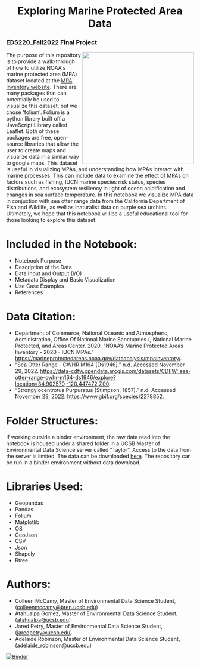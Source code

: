 <h1 align="center"> Exploring Marine Protected Area Data </h1>
<h3> EDS220_Fall2022 Final Project </h3>

<img align="right" src="santa_barbara_coastline.jpg" width="300">


The purpose of this repository is to provide a walk-through of how to utilize NOAA's marine protected area (MPA) dataset located at the [MPA Inventory website](https://marineprotectedareas.noaa.gov/dataanalysis/mpainventory/). There are many packages that can potentially be used to visualize this dataset, but we chose 'folium'. Folium is a python library built off a JavaScript Library called Leaflet. Both of these packages are free, open-source libraries that allow the user to create maps and visualize data in a similar way to google maps. This dataset is useful in visualizing MPAs, and understanding how MPAs interact with marine processes. This can include data to examine the effect of MPAs on factors such as fishing, IUCN marine species risk status, species distributions, and ecosystem resiliency in light of ocean acidification and changes in sea surface temperature. In this notebook we visualize MPA data in conjuction with sea otter range data from the California Department of Fish and Wildlife, as well as inaturalist data on purple sea urchins. Ultimately, we hope that this notebook will be a useful educational tool for those looking to explore this dataset. 
# Included in the Notebook:
- Notebook Purpose
- Description of the Data
- Data Input and Output (I/O)
- Metadata Display and Basic Visualization
- Use Case Examples
- References

# Data Citation:
- Department of Commerce, National Oceanic and Atmospheric, Administration, Office Of National Marine Sanctuaries (, National Marine Protected, and Areas Center. 2020. “NOAA’s Marine Protected Areas Inventory - 2020 - IUCN MPAs.” https://marineprotectedareas.noaa.gov/dataanalysis/mpainventory/.
- “Sea Otter Range - CWHR M164 [Ds1946].” n.d. Accessed November 29, 2022. https://data-cdfw.opendata.arcgis.com/datasets/CDFW::sea-otter-range-cwhr-m164-ds1946/explore?location=34.902570,-120.447472,7.00.
- “Strongylocentrotus Purpuratus (Stimpson, 1857).” n.d. Accessed November 29, 2022. https://www.gbif.org/species/2278852.




# Folder Structures:
If working outside a binder environment, the raw data read into the notebook is housed under a shared folder in a UCSB Master of Environmental Data Science server called “Taylor”. Access to the data from the server is limited. The data can be downloaded [here](https://marineprotectedareas.noaa.gov/dataanalysis/mpainventory/). The repository can be run in a binder environment without data download. 

# Libraries Used:
- Geopandas
- Pandas
- Folium
- Matplotlib
- OS
- GeoJson
- CSV
- Json
- Shapely
- Rtree

# Authors:
- Colleen McCamy, Master of Environmental Data Science Student, (colleenmccamy@bren.ucsb.edu)
- Atahualpa Gomez, Master of Environmental Data Science Student, (atahualpa@ucsb.edu)
- Jared Petry, Master of Environmental Data Science Student, (jaredpetry@ucsb.edu)
- Adelaide Robinson, Master of Environmental Data Science Student, (adelaide_robinson@ucsb.edu)

[![Binder](https://mybinder.org/badge_logo.svg)](https://mybinder.org/v2/gh/adelaiderobinson/Coastal-Coders_EDS220_FinalProject/HEAD)

